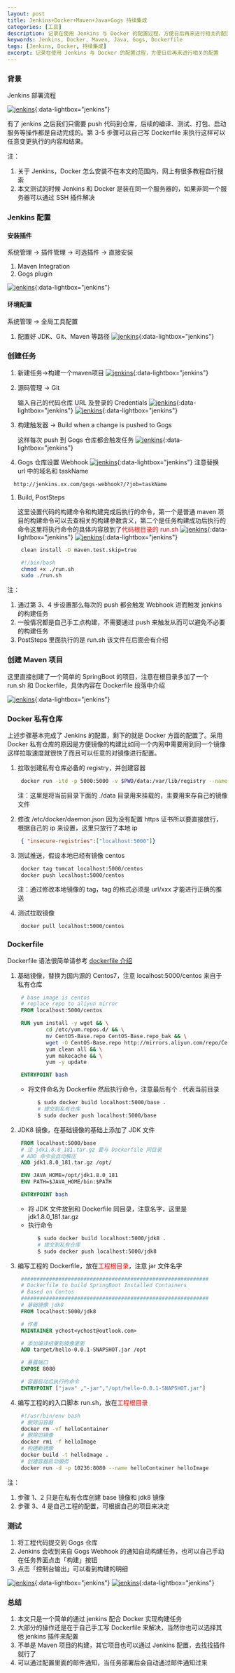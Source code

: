 ```yaml
---
layout: post
title: Jenkins+Docker+Maven+Java+Gogs 持续集成
categories: [工具]
description: 记录在使用 Jenkins 与 Docker 的配置过程，方便日后再来进行相关的配置
keywords: Jenkins, Docker, Maven, Java, Gogs, Dockerfile
tags: [Jenkins, Docker, 持续集成]
excerpt: 记录在使用 Jenkins 与 Docker 的配置过程，方便日后再来进行相关的配置
---
```


### 背景
Jenkins 部署流程

[![jenkins][img1]][img1]{:data-lightbox="jenkins"}

有了 jenkins 之后我们只需要 push 代码到仓库，后续的编译、测试、打包、启动服务等操作都是自动完成的。第 3-5 步骤可以自己写 Dockerfile 来执行这样可以任意变更执行的内容和结果。

注：
1. 关于 Jenkins，Docker  怎么安装不在本文的范围内，网上有很多教程自行搜索
2. 本文测试的时候 Jenkins 和 Docker 是装在同一个服务器的，如果非同一个服务器可以通过 SSH 插件解决


### Jenkins 配置 
#### 安装插件
系统管理 -> 插件管理 -> 可选插件 -> 直接安装
1. Maven Integration
1. Gogs plugin

[![jenkins][img4]][img4]{:data-lightbox="jenkins"}


#### 环境配置
系统管理 -> 全局工具配置
1. 配置好 JDK、Git、Maven 等路径
   [![jenkins][img3]][img3]{:data-lightbox="jenkins"}


### 创建任务
1. 新建任务->构建一个maven项目
   [![jenkins][img2]][img2]{:data-lightbox="jenkins"}
1. 源码管理 -> Git

   输入自己的代码仓库 URL 及登录的 Credentials
   [![jenkins][img5]][img5]{:data-lightbox="jenkins"}
   [![jenkins][img6]][img6]{:data-lightbox="jenkins"}
1. 构建触发器 -> Build when a change is pushed to Gogs

   这样每次 push 到 Gogs 仓库都会触发任务
   [![jenkins][img7]][img7]{:data-lightbox="jenkins"}

1. Gogs 仓库设置 Webhook
  [![jenkins][img8]][img8]{:data-lightbox="jenkins"}
  注意替换 url 中的域名和 taskName
  ```
    http://jenkins.xx.com/gogs-webhook?/?job=taskName
  ```

1. Build, PostSteps

   这里设置代码的构建命令和构建完成后执行的命令，第一个是普通 maven 项目的构建命令可以去查相关的构建参数含义，第二个是任务构建成功后执行的命令这里将执行命令的具体内容放到了<font color="red">代码根目录的 run.sh</font>
   [![jenkins][img10]][img10]{:data-lightbox="jenkins"}
   [![jenkins][img9]][img9]{:data-lightbox="jenkins"}
   ```bash
    clean install -D maven.test.skip=true
   ```
   ```bash
    #!/bin/bash
    chmod +x ./run.sh
    sudo ./run.sh
   ```

注：
1. 通过第 3、4 步设置那么每次的 push 都会触发 Webhook 进而触发 jenkins 的构建任务
1. 一般情况都是自己手工点构建，不需要通过 push 来触发从而可以避免不必要的构建任务
1. PostSteps 里面执行的是 run.sh 该文件在后面会有介绍

### 创建 Maven 项目
这里直接创建了一个简单的 SpringBoot 的项目，注意在根目录多加了一个 run.sh 和 Dockerfile，具体内容在 Dockerfile 段落中介绍

[![jenkins][img11]][img11]{:data-lightbox="jenkins"}


### Docker 私有仓库
上述步骤基本完成了 Jenkins 的配置，剩下的就是 Docker 方面的配置了。采用 Docker 私有仓库的原因是方便镜像的构建比如同一个内网中需要用到同一个镜像这样拉取速度就很快了而且可以任意的对镜像进行配置。

1. 拉取创建私有仓库必备的 registry，并创建容器
   ```bash
    docker run -itd -p 5000:5000 -v $PWD/data:/var/lib/registry --name registry registry
   ```
   注：这里是将当前目录下面的 ./data 目录用来挂载的，主要用来存自己的镜像文件

1. 修改 /etc/docker/daemon.json 因为没有配置 https 证书所以要直接放行，根据自己的 ip 来设置，这里只放行了本地 ip
   ```json
    { "insecure-registries":["localhost:5000"]}
   ```
1. 测试推送，假设本地已经有镜像 centos
   ```bash
    docker tag tomcat localhost:5000/centos
    docker push localhost:5000/centos
   ```
   注：通过修改本地镜像的 tag，tag 的格式必须是 url/xxx 才能进行正确的推送

1. 测试拉取镜像
   ```bash
    docker pull localhost:5000/centos
   ```

### Dockerfile
Dockerfile 语法很简单请参考 [dockerfile 介绍](https://www.cnblogs.com/boshen-hzb/p/6400272.html)
1. 基础镜像，替换为国内源的 Centos7，注意 localhost:5000/centos 来自于私有仓库
   ```dockerfile
    # base image is centos
    # replace repo to aliyun mirror
    FROM localhost:5000/centos

    RUN yum install -y wget && \
            cd /etc/yum.repos.d/ && \
            mv CentOS-Base.repo CentOS-Base.repo_bak && \
            wget -O CentOS-Base.repo http://mirrors.aliyun.com/repo/Centos-7.repo && \
            yum clean all && \
            yum makecache && \
            yum -y update

    ENTRYPOINT bash
   ```
   * 将文件命名为 Dockerfile 然后执行命令，注意最后有个 . 代表当前目录
     ```bash
        $ sudo docker build localhost:5000/base .
        # 提交到私有仓库 
        $ sudo docker push localhost:5000/base
     ```


1. JDK8 镜像，在基础镜像的基础上添加了 JDK 文件
   ```dockerfile
    FROM localhost:5000/base
    # 注 jdk1.8.0_181.tar.gz 要与 Dockerfile 同目录
    # ADD 命令会自动解压
    ADD jdk1.8.0_181.tar.gz /opt/

    ENV JAVA_HOME=/opt/jdk1.8.0_181
    ENV PATH=$JAVA_HOME/bin:$PATH

    ENTRYPOINT bash
   ```
   * 将 JDK 文件放到和 Dockerfile 同目录，注意名字，这里是 jdk1.8.0_181.tar.gz
   * 执行命令
     ```bash
        $ sudo docker build localhost:5000/jdk8 .
        # 提交到私有仓库
        $ sudo docker push localhost:5000/jdk8
     ```   

1. 编写工程的 Dockerfile，放在<font color="red">工程根目录</font>，注意 jar 文件名字
   ```dockerfile
    ############################################################
    # Dockerfile to build SpringBoot Installed Containers
    # Based on Centos
    ############################################################
    # 基础镜像 jdk8
    FROM localhost:5000/jdk8

    # 作者
    MAINTAINER ychost<ychost@outlook.com>

    # 添加编译结果到镜像里面
    ADD target/hello-0.0.1-SNAPSHOT.jar /opt

    # 暴露端口
    EXPOSE 8080

    # 容器启动后执行的命令
    ENTRYPOINT ["java" ,"-jar","/opt/hello-0.0.1-SNAPSHOT.jar"]
   ```

1. 编写工程的的入口脚本 run.sh，放在<font color="red">工程根目录</font>
   ```bash
    #!/usr/bin/env bash
    # 删除旧容器
    docker rm -vf helloContainer
    # 删除旧镜像
    docker rmi -f helloImage
    # 构建新镜像
    docker build -t helloImage .
    # 创建容器启动服务
    docker run -d -p 10236:8080 --name helloContainer helloImage
   ```

注：
1. 步骤 1、2 只是在私有仓库创建 base 镜像和 jdk8 镜像
1. 步骤 3、4 是自己工程的配置，可根据自己的项目来决定

### 测试
1. 将工程代码提交到 Gogs 仓库
1. Jenkins 会收到来自 Gogs Webhook 的通知自动构建任务，也可以自己手动在任务界面点击「构建」按钮
1. 点击「控制台输出」可以看到构建的明细

[![jenkins][img12]][img12]{:data-lightbox="jenkins"}
[![jenkins][img13]][img13]{:data-lightbox="jenkins"}

### 总结
1. 本文只是一个简单的通过 jenkins 配合 Docker 实现构建任务
1. 大部分的操作还是在于自己手工写 Dockerfile 来解决，当然你也可以选择其他 jenkins 插件来配置
1. 不单是 Maven 项目的构建，其它项目也可以通过 Jenkins 配置，去找找插件就行了
1. 可以通过配置里面的邮件通知，当任务部署后会自动通过邮件通知过来

[img1]: /images/post/tutorial/jenkins-process.png
[img2]: /images/post/tutorial/jenkins-1.png
[img3]: /images/post/tutorial/jenkins-2.png
[img4]: /images/post/tutorial/jenkins-3.png
[img5]: /images/post/tutorial/jenkins-4.png
[img6]: /images/post/tutorial/jenkins-5.png
[img7]: /images/post/tutorial/jenkins-6.png
[img8]: /images/post/tutorial/jenkins-7.png
[img9]: /images/post/tutorial/jenkins-8.png
[img10]: /images/post/tutorial/jenkins-9.png
[img11]: /images/post/tutorial/jenkins-10.png
[img12]: /images/post/tutorial/jenkins-11.png
[img13]: /images/post/tutorial/jenkins-12.png